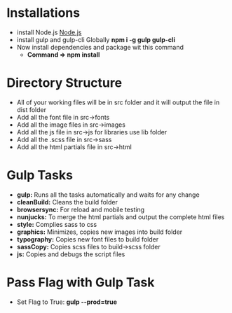 # Installations

- install Node.js [Node.js](https://nodejs.org/en/)
- install gulp and gulp-cli Globally **npm i -g gulp gulp-cli**
- Now install dependencies and package wit this command
    - **Command => npm install**


# Directory Structure

- All of your working files will be in src folder and it will output the file in dist folder
- Add all the font file in src->fonts
- Add all the image files in src->images
- Add all the js file in src->js for libraries use lib folder
- Add all the .scss file in src->sass
- Add all the html partials file in src->html


# Gulp Tasks

- **gulp:** Runs all the tasks automatically and waits for any change
- **cleanBuild:** Cleans the build folder
- **browsersync:** For reload and mobile testing
- **nunjucks:** To merge the html partials and output the complete html files
- **style:** Complies sass to css
- **graphics:** Minimizes, copies new images into build folder
- **typography:** Copies new font files to build folder
- **sassCopy:** Copies scss files to build->scss folder
- **js:** Copies and debugs the script files


# Pass Flag with Gulp Task
- Set Flag to True: **gulp --prod=true**